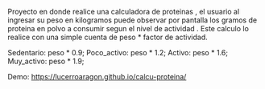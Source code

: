 Proyecto en donde realice una calculadora de proteinas , el usuario al ingresar su peso en kilogramos puede observar por pantalla los gramos de proteina en polvo a consumir segun el nivel de actividad . 
Este calculo lo realice con una simple cuenta de peso * factor de actividad.

Sedentario: peso * 0.9;
Poco_activo: peso * 1.2;
Activo: peso * 1.6;
Muy_activo: peso * 1.9;
  


Demo: https://lucerroaragon.github.io/calcu-proteina/

